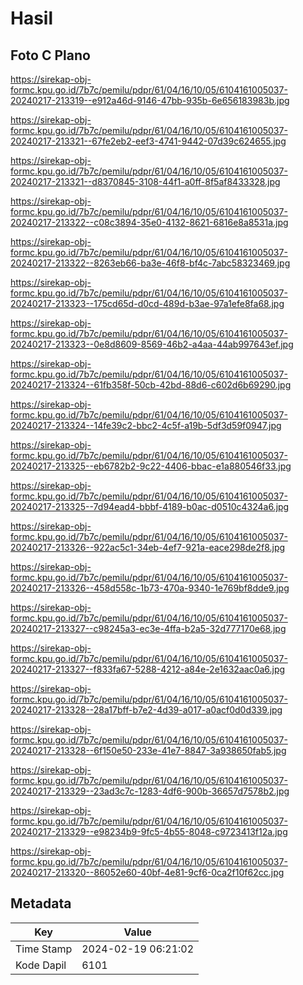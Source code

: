 # Hasil

## Foto C Plano

https://sirekap-obj-formc.kpu.go.id/7b7c/pemilu/pdpr/61/04/16/10/05/6104161005037-20240217-213319--e912a46d-9146-47bb-935b-6e656183983b.jpg

https://sirekap-obj-formc.kpu.go.id/7b7c/pemilu/pdpr/61/04/16/10/05/6104161005037-20240217-213321--67fe2eb2-eef3-4741-9442-07d39c624655.jpg

https://sirekap-obj-formc.kpu.go.id/7b7c/pemilu/pdpr/61/04/16/10/05/6104161005037-20240217-213321--d8370845-3108-44f1-a0ff-8f5af8433328.jpg

https://sirekap-obj-formc.kpu.go.id/7b7c/pemilu/pdpr/61/04/16/10/05/6104161005037-20240217-213322--c08c3894-35e0-4132-8621-6816e8a8531a.jpg

https://sirekap-obj-formc.kpu.go.id/7b7c/pemilu/pdpr/61/04/16/10/05/6104161005037-20240217-213322--8263eb66-ba3e-46f8-bf4c-7abc58323469.jpg

https://sirekap-obj-formc.kpu.go.id/7b7c/pemilu/pdpr/61/04/16/10/05/6104161005037-20240217-213323--175cd65d-d0cd-489d-b3ae-97a1efe8fa68.jpg

https://sirekap-obj-formc.kpu.go.id/7b7c/pemilu/pdpr/61/04/16/10/05/6104161005037-20240217-213323--0e8d8609-8569-46b2-a4aa-44ab997643ef.jpg

https://sirekap-obj-formc.kpu.go.id/7b7c/pemilu/pdpr/61/04/16/10/05/6104161005037-20240217-213324--61fb358f-50cb-42bd-88d6-c602d6b69290.jpg

https://sirekap-obj-formc.kpu.go.id/7b7c/pemilu/pdpr/61/04/16/10/05/6104161005037-20240217-213324--14fe39c2-bbc2-4c5f-a19b-5df3d59f0947.jpg

https://sirekap-obj-formc.kpu.go.id/7b7c/pemilu/pdpr/61/04/16/10/05/6104161005037-20240217-213325--eb6782b2-9c22-4406-bbac-e1a880546f33.jpg

https://sirekap-obj-formc.kpu.go.id/7b7c/pemilu/pdpr/61/04/16/10/05/6104161005037-20240217-213325--7d94ead4-bbbf-4189-b0ac-d0510c4324a6.jpg

https://sirekap-obj-formc.kpu.go.id/7b7c/pemilu/pdpr/61/04/16/10/05/6104161005037-20240217-213326--922ac5c1-34eb-4ef7-921a-eace298de2f8.jpg

https://sirekap-obj-formc.kpu.go.id/7b7c/pemilu/pdpr/61/04/16/10/05/6104161005037-20240217-213326--458d558c-1b73-470a-9340-1e769bf8dde9.jpg

https://sirekap-obj-formc.kpu.go.id/7b7c/pemilu/pdpr/61/04/16/10/05/6104161005037-20240217-213327--c98245a3-ec3e-4ffa-b2a5-32d777170e68.jpg

https://sirekap-obj-formc.kpu.go.id/7b7c/pemilu/pdpr/61/04/16/10/05/6104161005037-20240217-213327--f833fa67-5288-4212-a84e-2e1632aac0a6.jpg

https://sirekap-obj-formc.kpu.go.id/7b7c/pemilu/pdpr/61/04/16/10/05/6104161005037-20240217-213328--28a17bff-b7e2-4d39-a017-a0acf0d0d339.jpg

https://sirekap-obj-formc.kpu.go.id/7b7c/pemilu/pdpr/61/04/16/10/05/6104161005037-20240217-213328--6f150e50-233e-41e7-8847-3a938650fab5.jpg

https://sirekap-obj-formc.kpu.go.id/7b7c/pemilu/pdpr/61/04/16/10/05/6104161005037-20240217-213329--23ad3c7c-1283-4df6-900b-36657d7578b2.jpg

https://sirekap-obj-formc.kpu.go.id/7b7c/pemilu/pdpr/61/04/16/10/05/6104161005037-20240217-213329--e98234b9-9fc5-4b55-8048-c9723413f12a.jpg

https://sirekap-obj-formc.kpu.go.id/7b7c/pemilu/pdpr/61/04/16/10/05/6104161005037-20240217-213320--86052e60-40bf-4e81-9cf6-0ca2f10f62cc.jpg


## Metadata

| Key        | Value               |
| ---------- | ------------------- |
| Time Stamp | 2024-02-19 06:21:02 |
| Kode Dapil | 6101                |



